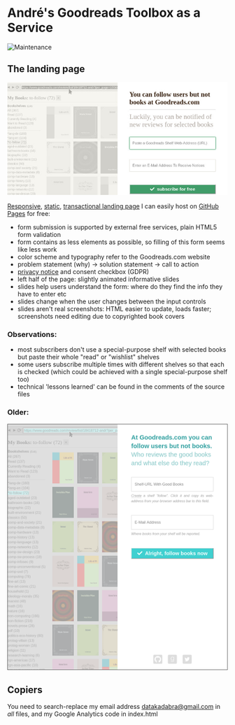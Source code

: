 # André's Goodreads Toolbox as a Service

![Maintenance](https://img.shields.io/maintenance/yes/2018.svg)


## The landing page

[![Screenshot](screenshot-20180402.jpg "Screenshot")](https://andre-st.github.io/goodreads/)

[Responsive](https://en.wikipedia.org/wiki/Responsive_web_design), [static](https://en.wikipedia.org/wiki/Static_web_page), [transactional landing page](https://en.wikipedia.org/wiki/Landing_page) I can easily host on [GitHub Pages](https://pages.github.com/) for free:
- form submission is supported by external free services, plain HTML5 form validation
- form contains as less elements as possible, so filling of this form seems like less work
- color scheme and typography refer to the Goodreads.com website
- problem statement (why) -> solution statement -> call to action
- [privacy notice](privacy.txt) and consent checkbox (GDPR)
- left half of the page: slightly animated informative slides 
- slides help users understand the form: where do they find the info they have to enter etc
- slides change when the user changes between the input controls
- slides aren't real screenshots: HTML easier to update, loads faster;<br>screenshots need editing due to copyrighted book covers

### Observations:

- most subscribers don't use a special-purpose shelf with selected books but paste their whole "read" or "wishlist" shelves
- some users subscribe multiple times with different shelves so that each is checked (which could be achieved with a single special-purpose shelf too)
- technical 'lessons learned' can be found in the comments of the source files


### Older:

![Screenshot](screenshot-20180131.png "Screenshot")


## Copiers

You need to search-replace my email address datakadabra@gmail.com in _all_ files, and my Google Analytics code in index.html
